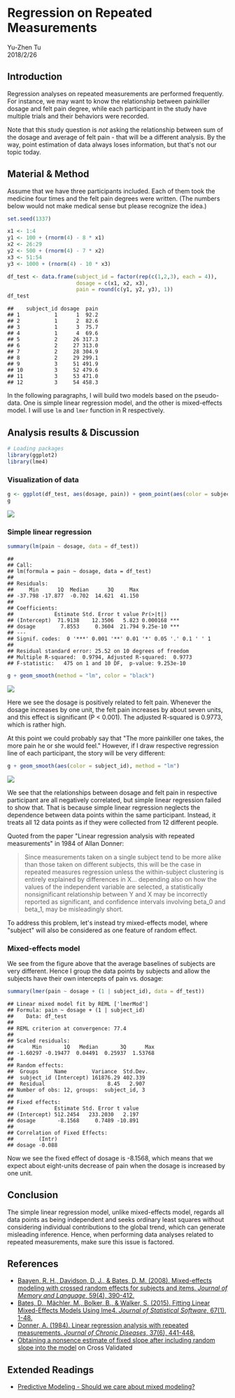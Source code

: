 Regression on Repeated Measurements
================
Yu-Zhen Tu<br>
2018/2/26

Introduction
------------

Regression analyses on repeated measurements are performed frequently. For instance, we may want to know the relationship between painkiller dosage and felt pain degree, while each participant in the study have multiple trials and their behaviors were recorded.

Note that this study question is *not* asking the relationship between sum of the dosage and average of felt pain - that will be a different analysis. By the way, point estimation of data always loses information, but that's not our topic today.

Material & Method
-----------------

Assume that we have three participants included. Each of them took the medicine four times and the felt pain degrees were written. (The numbers below would not make medical sense but please recognize the idea.)

``` r
set.seed(1337)

x1 <- 1:4
y1 <- 100 + (rnorm(4) - 8 * x1)
x2 <- 26:29
y2 <- 500 + (rnorm(4) - 7 * x2)
x3 <- 51:54
y3 <- 1000 + (rnorm(4) - 10 * x3)

df_test <- data.frame(subject_id = factor(rep(c(1,2,3), each = 4)),
                      dosage = c(x1, x2, x3),
                      pain = round(c(y1, y2, y3), 1))
df_test
```

    ##    subject_id dosage  pain
    ## 1           1      1  92.2
    ## 2           1      2  82.6
    ## 3           1      3  75.7
    ## 4           1      4  69.6
    ## 5           2     26 317.3
    ## 6           2     27 313.0
    ## 7           2     28 304.9
    ## 8           2     29 299.1
    ## 9           3     51 491.9
    ## 10          3     52 479.6
    ## 11          3     53 471.0
    ## 12          3     54 458.3

In the following paragraphs, I will build two models based on the pseudo-data. One is simple linear regression model, and the other is mixed-effects model. I will use `lm` and `lmer` function in R respectively.

Analysis results & Discussion
-----------------------------

``` r
# Loading packages
library(ggplot2)
library(lme4)
```

### Visualization of data

``` r
g <- ggplot(df_test, aes(dosage, pain)) + geom_point(aes(color = subject_id))
g
```

![](RepeatedMeasurements_files/figure-markdown_github-ascii_identifiers/unnamed-chunk-3-1.png)

### Simple linear regression

``` r
summary(lm(pain ~ dosage, data = df_test))
```

    ## 
    ## Call:
    ## lm(formula = pain ~ dosage, data = df_test)
    ## 
    ## Residuals:
    ##     Min      1Q  Median      3Q     Max 
    ## -37.798 -17.877  -0.702  14.621  41.150 
    ## 
    ## Coefficients:
    ##             Estimate Std. Error t value Pr(>|t|)    
    ## (Intercept)  71.9138    12.3506   5.823 0.000168 ***
    ## dosage        7.8553     0.3604  21.794 9.25e-10 ***
    ## ---
    ## Signif. codes:  0 '***' 0.001 '**' 0.01 '*' 0.05 '.' 0.1 ' ' 1
    ## 
    ## Residual standard error: 25.52 on 10 degrees of freedom
    ## Multiple R-squared:  0.9794, Adjusted R-squared:  0.9773 
    ## F-statistic:   475 on 1 and 10 DF,  p-value: 9.253e-10

``` r
g + geom_smooth(method = "lm", color = "black")
```

![](RepeatedMeasurements_files/figure-markdown_github-ascii_identifiers/unnamed-chunk-5-1.png)

Here we see the dosage is positively related to felt pain. Whenever the dosage increases by one unit, the felt pain increases by about seven units, and this effect is significant (P &lt; 0.001). The adjusted R-squared is 0.9773, which is rather high.

At this point we could probably say that "The more painkiller one takes, the more pain he or she would feel." However, if I draw respective regression line of each participant, the story will be very different:

``` r
g + geom_smooth(aes(color = subject_id), method = "lm")
```

![](RepeatedMeasurements_files/figure-markdown_github-ascii_identifiers/unnamed-chunk-6-1.png)

We see that the relationships between dosage and felt pain in respective participant are all negatively correlated, but simple linear regression failed to show that. That is because simple linear regression neglects the dependence between data points within the same participant. Instead, it treats all 12 data points as if they were collected from 12 different people.

Quoted from the paper "Linear regression analysis with repeated measurements" in 1984 of Allan Donner:

> Since measurements taken on a single subject tend to be more alike than those taken on different subjects, this will be the case in repeated measures regression unless the within-subject clustering is entirely explained by differences in X... depending also on how the values of the independent variable are selected, a statistically nonsignificant relationship between Y and X may be incorrectly reported as significant, and confidence intervals involving beta\_0 and beta\_1, may be misleadingly short.

To address this problem, let's instead try mixed-effects model, where "subject" will also be considered as one feature of random effect.

### Mixed-effects model

We see from the figure above that the average baselines of subjects are very different. Hence I group the data points by subjects and allow the subjects have their own intercepts of pain vs. dosage:

``` r
summary(lmer(pain ~ dosage + (1 | subject_id), data = df_test))
```

    ## Linear mixed model fit by REML ['lmerMod']
    ## Formula: pain ~ dosage + (1 | subject_id)
    ##    Data: df_test
    ## 
    ## REML criterion at convergence: 77.4
    ## 
    ## Scaled residuals: 
    ##      Min       1Q   Median       3Q      Max 
    ## -1.60297 -0.19477  0.04491  0.25937  1.53768 
    ## 
    ## Random effects:
    ##  Groups     Name        Variance  Std.Dev.
    ##  subject_id (Intercept) 161876.29 402.339 
    ##  Residual                    8.45   2.907 
    ## Number of obs: 12, groups:  subject_id, 3
    ## 
    ## Fixed effects:
    ##             Estimate Std. Error t value
    ## (Intercept) 512.2454   233.2030   2.197
    ## dosage       -8.1568     0.7489 -10.891
    ## 
    ## Correlation of Fixed Effects:
    ##        (Intr)
    ## dosage -0.088

Now we see the fixed effect of dosage is -8.1568, which means that we expect about eight-units decrease of pain when the dosage is increased by one unit.

Conclusion
----------

The simple linear regression model, unlike mixed-effects model, regards all data points as being independent and seeks ordinary least squares without considering individual contributions to the global trend, which can generate misleading inference. Hence, when performing data analyses related to repeated measurements, make sure this issue is factored.

References
----------

-   [Baayen, R. H., Davidson, D. J., & Bates, D. M. (2008). Mixed-effects modeling with crossed random effects for subjects and items. *Journal of Memory and Language*, 59(4), 390-412.](https://www.sciencedirect.com/science/article/pii/S0749596X07001398)
-   [Bates, D., Mächler, M., Bolker, B., & Walker, S. (2015). Fitting Linear Mixed-Effects Models Using lme4. *Journal of Statistical Software*, 67(1), 1-48.](https://www.jstatsoft.org/article/view/v067i01/0)
-   [Donner, A. (1984). Linear regression analysis with repeated measurements. *Journal of Chronic Diseases*, 37(6), 441-448.](http://www.jclinepi.com/article/0021-9681(84)90027-4/abstract)
-   [Obtaining a nonsence estimate of fixed slope after including random slope into the model](https://stats.stackexchange.com/q/330463/150140) on Cross Validated

Extended Readings
-----------------

-   [Predictive Modeling - Should we care about mixed modeling?](https://stats.stackexchange.com/questions/22407/predictive-modeling-should-we-care-about-mixed-modeling)